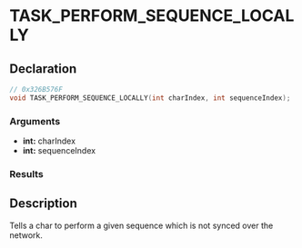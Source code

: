 # TASK_PERFORM_SEQUENCE_LOCALLY

## Declaration
```cpp
// 0x326B576F
void TASK_PERFORM_SEQUENCE_LOCALLY(int charIndex, int sequenceIndex);
```

### Arguments
- **int:** charIndex
- **int:** sequenceIndex

### Results

## Description
Tells a char to perform a given sequence which is not synced over the network.